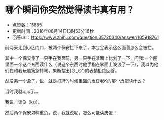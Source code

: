 # 哪个瞬间你突然觉得读书真有用？
- 点赞数：15865
- 更新时间：2016年06月14日13时53分16秒
- 回答url：https://www.zhihu.com/question/35720340/answer/105918761
<body>
 <p data-pid="q9qWEkKQ">前两天走到小区门口，被两个保安拦下来了，本宝宝表示这么面善怎么会被拦。</p>
 <p data-pid="-lLZjJeH">其中一个保安伸了一只手在我面前，另一只手在掌面上比划了一下，问我:一个圈里面一个这个东西读什么（说这个东西时他手指在掌面上波浪了一下），我以为他们在和我玩脑筋急转弯，果断摆出(⊙_⊙')的表情拒绝回答。</p>
 <p data-pid="y-RKNzlr">然后另一个急了，说，就是打牌的时候里面的皮蛋老K的那个皮蛋读什么？</p>
 <p data-pid="YGnP2V0Z">当时我就ಥ_ಥ了。。</p>
 <p data-pid="DnjZ1TsX">我说，读Q（kiu）。</p>
 <p data-pid="ja7EzbuH">然后两个保安如释重负，说，我就说呢，怎么可能读皮蛋！</p>
</body>